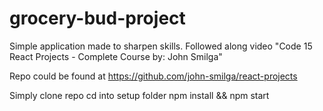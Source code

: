 # grocery-bud-project

Simple application made to sharpen skills. Followed along video "Code 15 React Projects - Complete Course by: John Smilga"

Repo could be found at https://github.com/john-smilga/react-projects

Simply clone repo cd into setup folder npm install && npm start

